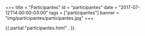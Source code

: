 +++
title = "Participantes"
id = "participantes"
date = "2017-07-12T14:00:00-03:00"
tags = ["participantes"]
banner = "img/participantes/participantes.jpg"
+++

{{ partial "participantes.html" . }}
